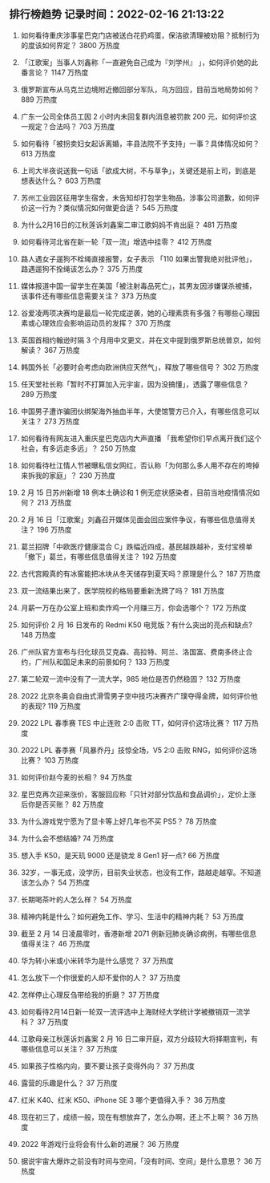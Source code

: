 
## 排行榜趋势 记录时间：2022-02-16 21:13:22
  
  1. 如何看待重庆涉事星巴克门店被送白花扔鸡蛋，保洁欲清理被劝阻？抵制行为的度该如何界定？ 3800 万热度
    
  2. 「江歌案」当事人刘鑫称「一直避免自己成为『刘学州』 」，如何评价她的此番言论？ 1147 万热度
    
  3. 俄罗斯宣布从乌克兰边境附近撤回部分军队，乌方回应，目前当地局势如何？ 889 万热度
    
  4. 广东一公司全体员工因 2 小时内未回复群内消息被罚款 200 元，如何评价这一规定？合法吗？ 703 万热度
    
  5. 如何看待「被拐卖妇女起诉离婚，丰县法院不予支持」一事？具体情况如何？ 613 万热度
    
  6. 上司大半夜说送我一句话「欲成大树，不与草争」，关键还是前上司，到底是想表达什么？ 603 万热度
    
  7. 苏州工业园区征用学生宿舍，未告知却打包学生物品，涉事公司道歉，如何评价这一行为？类似情况如何做更合适？ 545 万热度
    
  8. 为什么2月16日的江秋莲诉刘鑫案二审江歌妈妈不肯出庭？ 481 万热度
    
  9. 如何看待河北省在新一轮「双一流」增选中挂零？ 412 万热度
    
  10. 路人遇女子遛狗不栓绳直接报警，女子表示 「110 如果出警我绝对批评他」，路遇遛狗不拴绳该怎么办？ 375 万热度
    
  11. 媒体报道中国一留学生在美国「被注射毒品死亡」，其男友因涉嫌谋杀被捕，该事件还有哪些信息需要关注？ 373 万热度
    
  12. 谷爱凌两项决赛均是最后一轮完成逆袭，她的心理素质有多强？有哪些心理因素或心理效应会影响运动员的发挥？ 370 万热度
    
  13. 英国首相约翰逊时隔 3 个月用中文更文，并在文中提到俄罗斯总统普京，如何解读？ 367 万热度
    
  14. 韩国外长「必要时会考虑向欧洲供应天然气」，释放了哪些信号？ 302 万热度
    
  15. 任天堂社长称「暂时不打算加入元宇宙，因为没搞懂」，透露了哪些信息？ 289 万热度
    
  16. 中国男子遭诈骗团伙绑架海外抽血半年，大使馆警方已介入，有哪些信息可以关注？ 273 万热度
    
  17. 如何看待有网友进入重庆星巴克店内大声直播 「我希望你们早点离开我们这个社会，有多远走多远」？ 250 万热度
    
  18. 如何看待杜江情人节被曝私信女网红，否认称「为何那么多人用不存在的垮掉来拆我的家庭」？ 230 万热度
    
  19. 2 月 15 日苏州新增 18 例本土确诊和 1 例无症状感染者，目前当地疫情情况如何？ 213 万热度
    
  20. 2 月 16 日「江歌案」刘鑫召开媒体见面会回应案件争议，有哪些信息值得关注？ 196 万热度
    
  21. 葛兰招牌「中欧医疗健康混合 C」跌幅近四成，基民越跌越补，支付宝榜单「撤下」葛兰，有哪些信息值得关注？ 192 万热度
    
  22. 古代宫殿真的有冰窖能把冰块从冬天储存到夏天吗？原理是什么？ 187 万热度
    
  23. 双一流结果出来了，医学院校的格局要重新洗牌了吗？ 181 万热度
    
  24. 月薪一万在办公室上班和卖炸鸡一个月赚三万，你会选哪个？ 172 万热度
    
  25. 如何评价 2 月 16 日发布的 Redmi K50 电竞版？有什么突出的亮点和缺点? 148 万热度
    
  26. 广州队官方宣布与归化球员艾克森、高拉特、阿兰、洛国富、费南多终止合约，广州队和国足未来的前景如何？ 133 万热度
    
  27. 第二轮双一流中没有了一流大学，985 地位是否仍然稳固？ 132 万热度
    
  28. 2022 北京冬奥会自由式滑雪男子空中技巧决赛齐广璞夺得金牌，如何评价他的表现? 119 万热度
    
  29. 2022 LPL 春季赛 TES 中止连败 2:0 击败 TT，如何评价这场比赛？ 117 万热度
    
  30. 2022 LPL 春季赛「风暴乔丹」技惊全场，V5 2:0 击败 RNG，如何评价这场比赛？ 103 万热度
    
  31. 如何评价赵今麦的长相？ 94 万热度
    
  32. 星巴克再次迎来涨价，客服回应称「只针对部分饮品和食品调价」，定价上涨后你是否买账？ 82 万热度
    
  33. 为什么游戏党宁愿为了显卡等上好几年也不买 PS5？ 78 万热度
    
  34. 为什么会不想结婚? 74 万热度
    
  35. 想入手 K50，是天玑 9000 还是骁龙 8 Gen1 好一点? 66 万热度
    
  36. 32岁，一事无成，没学历，目前失业状态，也没有工作，路越走越窄。不知道该怎么办？ 54 万热度
    
  37. 长期喝茶叶的人怎么样？ 54 万热度
    
  38. 精神内耗是什么？如何避免工作、学习、生活中的精神内耗？ 53 万热度
    
  39. 截至 2 月 14 日凌晨零时，香港新增 2071 例新冠肺炎确诊病例，有哪些信息值得关注？ 46 万热度
    
  40. 华为转小米或小米转华为是什么感觉？ 37 万热度
    
  41. 怎么放下一个你很爱的人却不爱你的人？ 37 万热度
    
  42. 怎样停止心理反刍带给我的折磨？ 37 万热度
    
  43. 如何看待2月14日新一轮双一流评选中上海财经大学统计学被撤销双一流学科？ 37 万热度
    
  44. 江歌母亲江秋莲诉刘鑫案 2 月 16 日二审开庭，双方分歧较大将择期宣判，有哪些信息可以关注？ 37 万热度
    
  45. 如果孩子性格内向，要不要让孩子变得外向？ 37 万热度
    
  46. 露营的乐趣是什么？ 37 万热度
    
  47. 红米 K40、红米 K50、iPhone SE 3 哪个更值得入手？ 36 万热度
    
  48. 现在初三了，成绩一般，现在有想放弃了，怎么办啊，还上不上啊？ 36 万热度
    
  49. 2022 年游戏行业将会有什么新的进展？ 36 万热度
    
  50. 据说宇宙大爆炸之前没有时间与空间，「没有时间、空间」是什么意思？ 36 万热度
    